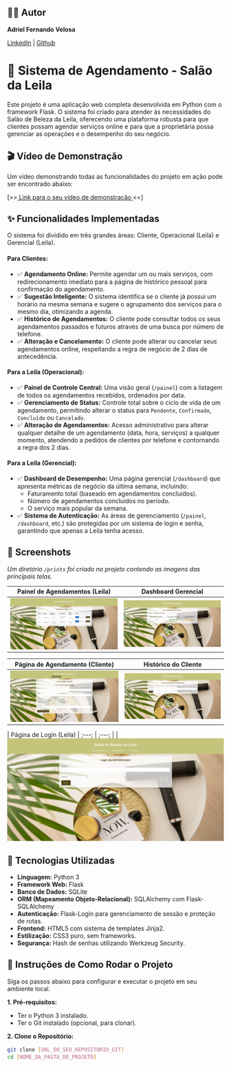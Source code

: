 ## 👨‍💻 Autor

**Adriel Fernando Velosa**

[LinkedIn](https://www.linkedin.com/in/adrielvelosa/) | [Github](https://github.com/adrielvelosa)


# 💈 Sistema de Agendamento - Salão da Leila

Este projeto é uma aplicação web completa desenvolvida em Python com o framework Flask. O sistema foi criado para atender às necessidades do Salão de Beleza da Leila, oferecendo uma plataforma robusta para que clientes possam agendar serviços online e para que a proprietária possa gerenciar as operações e o desempenho do seu negócio.


## 🎬 Vídeo de Demonstração

Um vídeo demonstrando todas as funcionalidades do projeto em ação pode ser encontrado abaixo:

[>>[ Link para o seu vídeo de demonstração ](https://drive.google.com/file/d/1FoJgr5Vrz_KWW5QUg7nR-LBrRhRGuIYG/view?usp=sharing&t=14)<<] 



## ✨ Funcionalidades Implementadas

O sistema foi dividido em três grandes áreas: Cliente, Operacional (Leila) e Gerencial (Leila).

#### Para Clientes:
- ✅ **Agendamento Online:** Permite agendar um ou mais serviços, com redirecionamento imediato para a página de histórico pessoal para confirmação do agendamento.
- ✅ **Sugestão Inteligente:** O sistema identifica se o cliente já possui um horário na mesma semana e sugere o agrupamento dos serviços para o mesmo dia, otimizando a agenda.
- ✅ **Histórico de Agendamentos:** O cliente pode consultar todos os seus agendamentos passados e futuros através de uma busca por número de telefone.
- ✅ **Alteração e Cancelamento:** O cliente pode alterar ou cancelar seus agendamentos online, respeitando a regra de negócio de 2 dias de antecedência.

#### Para a Leila (Operacional):
- ✅ **Painel de Controle Central:** Uma visão geral (`/painel`) com a listagem de todos os agendamentos recebidos, ordenados por data.
- ✅ **Gerenciamento de Status:** Controle total sobre o ciclo de vida de um agendamento, permitindo alterar o status para `Pendente`, `Confirmado`, `Concluído` ou `Cancelado`.
- ✅ **Alteração de Agendamentos:** Acesso administrativo para alterar qualquer detalhe de um agendamento (data, hora, serviços) a qualquer momento, atendendo a pedidos de clientes por telefone e contornando a regra dos 2 dias.

#### Para a Leila (Gerencial):
- ✅ **Dashboard de Desempenho:** Uma página gerencial (`/dashboard`) que apresenta métricas de negócio da última semana, incluindo:
  - Faturamento total (baseado em agendamentos concluídos).
  - Número de agendamentos concluídos no período.
  - O serviço mais popular da semana.
- ✅ **Sistema de Autenticação:** As áreas de gerenciamento (`/painel`, `/dashboard`, etc.) são protegidas por um sistema de login e senha, garantindo que apenas a Leila tenha acesso.


## 📸 Screenshots

*Um diretório `/prints` foi criado no projeto contendo as imagens das principais telas.*

| Painel de Agendamentos (Leila) | Dashboard Gerencial |
| :---: | :---: |
| ![Painel de Agendamentos](prints/painel.png) | ![Dashboard Gerencial](prints/dashboard.png) |

| Página de Agendamento (Cliente) | Histórico do Cliente |
| :---: | :---: |
| ![Página de Agendamento](prints/agendamento.png) | ![Histórico do Cliente](prints/historico.png) |

| Página de Login (Leila)
| ;---; | ;---; |
| ![Página de Login](prints/login.png)


## 🚀 Tecnologias Utilizadas

* **Linguagem:** Python 3
* **Framework Web:** Flask
* **Banco de Dados:** SQLite
* **ORM (Mapeamento Objeto-Relacional):** SQLAlchemy com Flask-SQLAlchemy
* **Autenticação:** Flask-Login para gerenciamento de sessão e proteção de rotas.
* **Frontend:** HTML5 com sistema de templates Jinja2.
* **Estilização:** CSS3 puro, sem frameworks.
* **Segurança:** Hash de senhas utilizando Werkzeug Security.


## 🔧 Instruções de Como Rodar o Projeto

Siga os passos abaixo para configurar e executar o projeto em seu ambiente local.

**1. Pré-requisitos:**
- Ter o Python 3 instalado.
- Ter o Git instalado (opcional, para clonar).

**2. Clone o Repositório:**
```bash
git clone [URL_DO_SEU_REPOSITORIO_GIT]
cd [NOME_DA_PASTA_DO_PROJETO]
